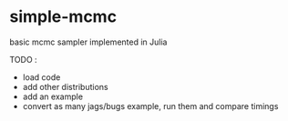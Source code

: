 simple-mcmc
===========

basic mcmc sampler implemented in Julia


TODO :
- load code
- add other distributions
- add an example
- convert as many jags/bugs example, run them and compare timings

